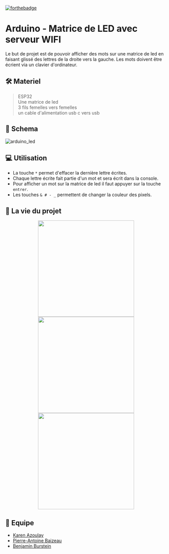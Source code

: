 [![forthebadge](https://forthebadge.com/images/badges/built-by-developers.svg)](https://forthebadge.com)


# Arduino - Matrice de LED avec serveur WIFI
 
Le but de projet est de pouvoir afficher des mots sur une matrice de led en faisant glissé des lettres de la droite vers la gauche. Les mots doivent être écrient via un clavier d'ordinateur. 
 
 
 
## 🛠 Materiel 
 
> ESP32 <br>
> Une matrice de led <br>
> 3 fils femelles vers femelles <br>
> un cable d'alimentation usb c vers usb 


## 📁 Schema

![arduino_led](https://user-images.githubusercontent.com/70761069/180442495-73ed2eea-fc79-490f-bc42-b8098c6543d8.jpg)


## 💻 Utilisation 

- La touche ``` * ``` permet d'effacer la dernière lettre écrites.
- Chaque lettre écrite fait partie d'un mot et sera écrit dans la console. 
- Pour afficher un mot sur la matrice de led il faut appuyer sur la touche ``` entrer ```.
- Les touches ``` & # - _ ``` permettent de changer la couleur des pixels.


## 👋 La vie du projet

<p float="left" align="center">
  <img src="https://user-images.githubusercontent.com/70761069/180445841-9e58c60f-2462-41a3-8858-3f1e4a2d0031.jpg" width="300" />
  <img src="https://user-images.githubusercontent.com/70761069/180446602-6f4428e9-1c7a-44f0-918f-dcbc35421700.jpg" width="300" /> 
  <img src="https://user-images.githubusercontent.com/70761069/180446301-2e197a3b-27ab-4d5f-968d-7e3a6f477216.jpg" width="300" />
</p>



## 💯 Equipe

* [Karen Azoulay](https://github.com/Karen160)
* [Pierre-Antoine Baizeau](https://github.com/Pierre-AntoineBaizeau)
* [Benjamin Burstein](https://github.com/IIMBenjaminBurstein)
